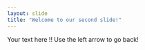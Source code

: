 ```yaml
---
layout: slide
title: "Welcome to our second slide!"
---
```

Your text here !!
Use the left arrow to go back!
